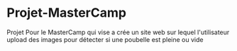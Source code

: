 # Projet-MasterCamp
Projet Pour le MasterCamp qui vise a crée un site web sur lequel l'utilisateur upload des images pour détecter si une poubelle est pleine ou vide
